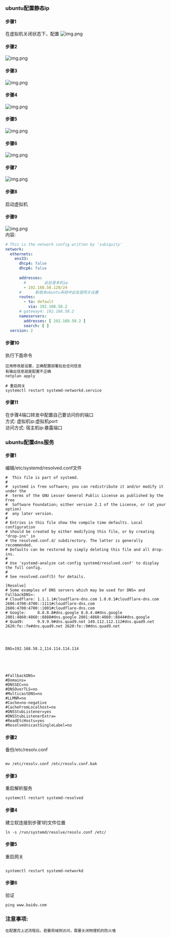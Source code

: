### ubuntu配置静态ip

#### 步骤1

在虚拟机关闭状态下，配置
![img.png](../img/img-30.png)

#### 步骤2

![img.png](../img/img-31.png)

#### 步骤3

![img.png](../img/img-32.png)

#### 步骤4

![img.png](../img/img-33.png)

#### 步骤5

![img.png](../img/img-34.png)

#### 步骤6

![img.png](../img/img-35.png)

#### 步骤7

![img.png](../img/img-36.png)

#### 步骤8

启动虚拟机

#### 步骤9

![img.png](../img/img-37.png)
<br/>
内容:
</br>

```yaml
# This is the network config written by 'subiquity'
network:
  ethernets:
    ens33:
      dhcp4: false
      dhcp6: false
      
      addresses:
        #        此处是本机ip
        - 192.168.58.128/24
      #      新版本ubuntu系统中此处是网关设置
      routes:
        - to: default
          via: 192.168.58.2
      # gateway4: 192.168.58.2
      nameservers:
        addresses: [ 192.168.58.2 ]
        search: [ ]
  version: 2

```

#### 步骤10

执行下面命令

```text
应用修改是设置，正确配置部署处处任何信息
有输出信息就是配置不正确
netplan apply

# 重启网关
systemctl restart systemd-networkd.service
```

#### 步骤11

在步骤4端口转发中配置自己要访问你的端口
</br>方式: 虚拟机ip:虚拟机port
</br>访问方式: 宿主机ip:暴露端口

### ubuntu配置dns服务

#### 步骤1

编辑/etc/systemd/resolved.conf文件

```text
#  This file is part of systemd.
#
#  systemd is free software; you can redistribute it and/or modify it under the
#  terms of the GNU Lesser General Public License as published by the Free
#  Software Foundation; either version 2.1 of the License, or (at your option)
#  any later version.
#
# Entries in this file show the compile time defaults. Local configuration
# should be created by either modifying this file, or by creating "drop-ins" in
# the resolved.conf.d/ subdirectory. The latter is generally recommended.
# Defaults can be restored by simply deleting this file and all drop-ins.
#
# Use 'systemd-analyze cat-config systemd/resolved.conf' to display the full config.
#
# See resolved.conf(5) for details.

[Resolve]
# Some examples of DNS servers which may be used for DNS= and FallbackDNS=:
# Cloudflare: 1.1.1.1#cloudflare-dns.com 1.0.0.1#cloudflare-dns.com 2606:4700:4700::1111#cloudflare-dns.com 2606:4700:4700::1001#cloudflare-dns.com
# Google:     8.8.8.8#dns.google 8.8.4.4#dns.google 2001:4860:4860::8888#dns.google 2001:4860:4860::8844#dns.google
# Quad9:      9.9.9.9#dns.quad9.net 149.112.112.112#dns.quad9.net 2620:fe::fe#dns.quad9.net 2620:fe::9#dns.quad9.net




DNS=192.168.58.2,114.114.114.114





#FallbackDNS=
#Domains=
#DNSSEC=no
#DNSOverTLS=no
#MulticastDNS=no
#LLMNR=no
#Cache=no-negative
#CacheFromLocalhost=no
#DNSStubListener=yes
#DNSStubListenerExtra=
#ReadEtcHosts=yes
#ResolveUnicastSingleLabel=no
```

#### 步骤2

备份/etc/resolv.conf

```text

mv /etc/resolv.conf /etc/resolv.conf.bak
```

#### 步骤3

重启解析服务

```text
systemctl restart systemd-resolved
```

#### 步骤4

建立软连接到步骤1的文件位置

```text
ln -s /run/systemd/resolve/resolv.conf /etc/
```

#### 步骤5

重启网关

```text

systemctl restart systemd-networkd
```

#### 步骤6

验证

```text
ping www.baidu.com
```

### 注意事项:

```text
在配置完上述流程后，若要局域网访问，需要关闭物理机的防火墙
```